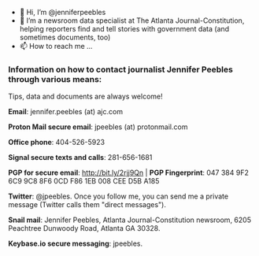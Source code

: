 - 👋 Hi, I’m @jenniferpeebles
- 👀 I’m a newsroom data specialist at The Atlanta Journal-Constitution, helping reporters find and tell stories with government data (and sometimes documents, too)
- 📫 How to reach me ...

### Information on how to contact journalist Jennifer Peebles through various means:

Tips, data and documents are always welcome!

**Email**: jennifer.peebles (at) ajc.com 

**Proton Mail secure email**: jpeebles (at) protonmail.com

**Office phone**: 404-526-5923

**Signal secure texts and calls**: 281-656-1681

**PGP for secure email**: http://bit.ly/2rjj9Qn | **PGP Fingerprint**: 047 384 9F2 6C9 9C8 8F6 0CD F86 1EB 008 CEE D5B A185

**Twitter**: @jpeebles. Once you follow me, you can send me a private message (Twitter calls them "direct messages").

**Snail mail**: Jennifer Peebles, Atlanta Journal-Constitution newsroom, 6205 Peachtree Dunwoody Road, Atlanta GA 30328.

**Keybase.io secure messaging**: jpeebles.

<!---
jenniferpeebles/jenniferpeebles is a ✨ special ✨ repository because its `README.md` (this file) appears on your GitHub profile.


You can click the Preview link to take a look at your changes.
--->
